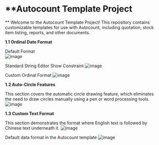 # **Autocount Template Project
**
Welcome to the Autocount Template Project! This repository contains customizable templates for use with Autocount, including quotation, stock item listing, reports, and other documents.

**1.1 Ordinal Date Format**

  Default Format  
  ![image](https://github.com/nafeszaasyiqin/Autocount-Template/assets/106697359/49bd5004-ffd5-48c0-a6bc-e4727b9c79de)

  Standard String Editor Show Constraint
  ![image](https://github.com/nafeszaasyiqin/Autocount-Template/assets/106697359/d37d2604-61bb-4763-8c3c-e4b07e1f1535)

  Custom Ordinal Format
  ![image](https://github.com/nafeszaasyiqin/Autocount-Template/assets/106697359/5494ace5-2402-400b-b4d0-fdf1b9d342ee)


**1.2 Auto-Circle Features**

This section covers the automatic circle drawing feature, which eliminates the need to draw circles manually using a pen or word processing tools.
![image](https://github.com/nafeszaasyiqin/Autocount-Template/assets/106697359/535b1454-5586-408b-8e29-cb473f311ce2)

**1.3 Custom Text Format**

This section demonstrates the format where English text is followed by Chinese text underneath it.
![image](https://github.com/nafeszaasyiqin/Autocount-Template/assets/106697359/1c0d8fff-1f72-4e0e-a12d-045aa616565e)

Default data format in the Autocount template
![image](https://github.com/nafeszaasyiqin/Autocount-Template/assets/106697359/0014dd03-91c4-4d75-ba9e-72e22bb947cd)

